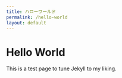 ```yaml
---
title: ハローワールド
permalink: /hello-world
layout: default
---
```


# Hello World

This is a test page to tune Jekyll to my liking.
